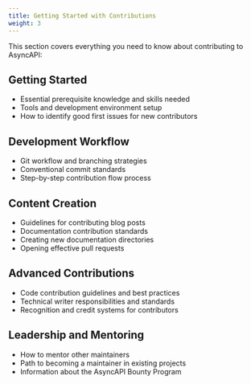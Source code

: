 ```yaml
---
title: Getting Started with Contributions
weight: 3
---
```


This section covers everything you need to know about contributing to AsyncAPI:

## Getting Started

- Essential prerequisite knowledge and skills needed
- Tools and development environment setup
- How to identify good first issues for new contributors

## Development Workflow

- Git workflow and branching strategies
- Conventional commit standards
- Step-by-step contribution flow process

## Content Creation

- Guidelines for contributing blog posts
- Documentation contribution standards
- Creating new documentation directories
- Opening effective pull requests

## Advanced Contributions

- Code contribution guidelines and best practices
- Technical writer responsibilities and standards
- Recognition and credit systems for contributors

## Leadership and Mentoring

- How to mentor other maintainers
- Path to becoming a maintainer in existing projects
- Information about the AsyncAPI Bounty Program
